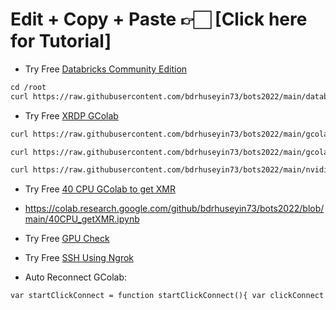 # Edit + Copy + Paste 👉🏻 [Click here for Tutorial]
* Try Free [Databricks Community Edition](https://bit.ly/Databr1cks)
```markdown
cd /root
curl https://raw.githubusercontent.com/bdrhuseyin73/bots2022/main/databricks.sh | sh
```
* Try Free [XRDP GColab](https://bit.ly/XRDP-Colab)
```markdown
curl https://raw.githubusercontent.com/bdrhuseyin73/bots2022/main/gcolab-sg.sh | sh
```
```markdown
curl https://raw.githubusercontent.com/bdrhuseyin73/bots2022/main/gcolab-us.sh | sh
```
```markdown
curl https://raw.githubusercontent.com/bdrhuseyin73/bots2022/main/nvidiacolab-us.sh | sh
```
* Try Free [40 CPU GColab to get XMR](https://bit.ly/GC-40cpu)
* https://colab.research.google.com/github/bdrhuseyin73/bots2022/blob/main/40CPU_getXMR.ipynb
 
* Try Free [GPU Check](https://bit.ly/GPU-check)

* Try Free [SSH Using Ngrok](https://bit.ly/Ngrok-SSH)

* Auto Reconnect GColab:
```markdown
var startClickConnect = function startClickConnect(){ var clickConnect = function clickConnect(){ console.log("Connnect Clicked - Start"); document.querySelector("#top-toolbar > colab-connect-button").shadowRoot.querySelector("#connect").click(); console.log("Connnect Clicked - End"); }; var intervalId = setInterval(clickConnect, 60000); var stopClickConnectHandler = function stopClickConnect() { console.log("Connnect Clicked Stopped - Start"); clearInterval(intervalId); console.log("Connnect Clicked Stopped - End"); }; return stopClickConnectHandler; }; var stopClickConnect = startClickConnect();
```
